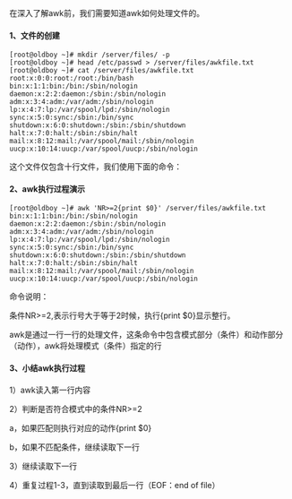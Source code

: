 在深入了解awk前，我们需要知道awk如何处理文件的。

#### 1、文件的创建

```
[root@oldboy ~]# mkdir /server/files/ -p
[root@oldboy ~]# head /etc/passwd > /server/files/awkfile.txt
[root@oldboy ~]# cat /server/files/awkfile.txt 
root:x:0:0:root:/root:/bin/bash
bin:x:1:1:bin:/bin:/sbin/nologin
daemon:x:2:2:daemon:/sbin:/sbin/nologin
adm:x:3:4:adm:/var/adm:/sbin/nologin
lp:x:4:7:lp:/var/spool/lpd:/sbin/nologin
sync:x:5:0:sync:/sbin:/bin/sync
shutdown:x:6:0:shutdown:/sbin:/sbin/shutdown
halt:x:7:0:halt:/sbin:/sbin/halt
mail:x:8:12:mail:/var/spool/mail:/sbin/nologin
uucp:x:10:14:uucp:/var/spool/uucp:/sbin/nologin
```

这个文件仅包含十行文件，我们使用下面的命令：

#### 2、awk执行过程演示

```
[root@oldboy ~]# awk 'NR>=2{print $0}' /server/files/awkfile.txt 
bin:x:1:1:bin:/bin:/sbin/nologin
daemon:x:2:2:daemon:/sbin:/sbin/nologin
adm:x:3:4:adm:/var/adm:/sbin/nologin
lp:x:4:7:lp:/var/spool/lpd:/sbin/nologin
sync:x:5:0:sync:/sbin:/bin/sync
shutdown:x:6:0:shutdown:/sbin:/sbin/shutdown
halt:x:7:0:halt:/sbin:/sbin/halt
mail:x:8:12:mail:/var/spool/mail:/sbin/nologin
uucp:x:10:14:uucp:/var/spool/uucp:/sbin/nologin
```

命令说明：

条件NR&gt;=2,表示行号大于等于2时候，执行{print $0}显示整行。

awk是通过一行一行的处理文件，这条命令中包含模式部分（条件）和动作部分（动作），awk将处理模式（条件）指定的行

#### 3、小结awk执行过程

1）awk读入第一行内容

2）判断是否符合模式中的条件NR&gt;=2

a，如果匹配则执行对应的动作{print $0}

b，如果不匹配条件，继续读取下一行

3）继续读取下一行

4）重复过程1-3，直到读取到最后一行（EOF：end of file）



